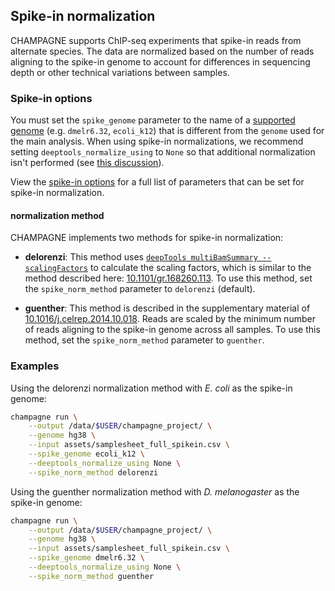 ## Spike-in normalization

CHAMPAGNE supports ChIP-seq experiments that spike-in reads from alternate species.
The data are normalized based on the number of reads aligning to the spike-in
genome to account for differences in sequencing depth or other technical
variations between samples.

### Spike-in options

You must set the `spike_genome` parameter to the name of a [supported genome](genomes.md#spike-in-genomes)
(e.g. `dmelr6.32`, `ecoli_k12`) that is different from the `genome` used for the
main analysis.
When using spike-in normalizations, we recommend setting
`deeptools_normalize_using` to `None` so that additional normalization isn't
performed (see [this
discussion](https://www.github.com/deeptools/deepTools/issues/1073#issuecomment-859326520)).

View the [spike-in options](params.md#spike-in-options) for a full list of
parameters that can be set for spike-in normalization.

#### normalization method

CHAMPAGNE implements two methods for spike-in normalization:

- **delorenzi**: This method uses [`deepTools multiBamSummary
--scalingFactors`](https://deeptools.readthedocs.io/en/develop/content/tools/multiBamSummary.html#output-optional-options)
  to calculate the scaling factors, which is similar to the method described
  here: [10.1101/gr.168260.113](https://doi.org/10.1101/gr.168260.113). To use
  this method, set the `spike_norm_method` parameter to `delorenzi` (default).

- **guenther**: This method is described in the supplementary material of
  [10.1016/j.celrep.2014.10.018](https://doi.org/10.1016/j.celrep.2014.10.018).
  Reads are scaled by the minimum number of reads aligning to the spike-in
  genome across all samples. To use this method, set the `spike_norm_method`
  parameter to `guenther`.

### Examples

Using the delorenzi normalization method with _E. coli_ as the spike-in genome:

```sh
champagne run \
    --output /data/$USER/champagne_project/ \
    --genome hg38 \
    --input assets/samplesheet_full_spikein.csv \
    --spike_genome ecoli_k12 \
    --deeptools_normalize_using None \
    --spike_norm_method delorenzi
```

Using the guenther normalization method with _D. melanogaster_ as the spike-in genome:

```sh
champagne run \
    --output /data/$USER/champagne_project/ \
    --genome hg38 \
    --input assets/samplesheet_full_spikein.csv \
    --spike_genome dmelr6.32 \
    --deeptools_normalize_using None \
    --spike_norm_method guenther
```
